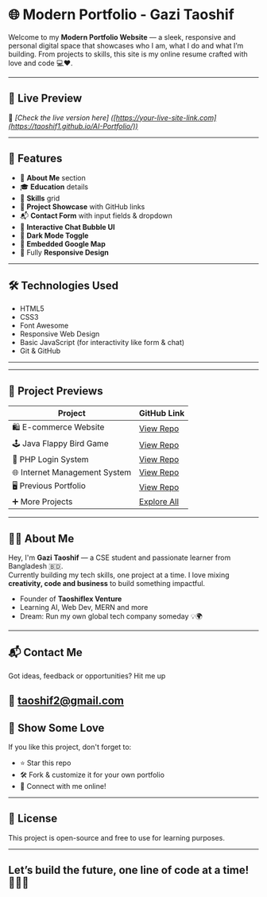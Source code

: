 # 🌐 Modern Portfolio - Gazi Taoshif

Welcome to my **Modern Portfolio Website** — a sleek, responsive and personal digital space that showcases who I am, what I do and what I’m building. From projects to skills, this site is my online resume crafted with love and code 💻❤️.

---

## 🚀 Live Preview
🔗 *[Check the live version here] ([https://your-live-site-link.com](https://taoshif1.github.io/AI-Portfolio/))*

---

## 📌 Features

- 💼 **About Me** section
- 🎓 **Education** details
- 🧠 **Skills** grid 
- 🚧 **Project Showcase** with GitHub links
- 📬 **Contact Form** with input fields & dropdown
- 💬 **Interactive Chat Bubble UI**
- 🌙 **Dark Mode Toggle**
- 📍 **Embedded Google Map**
- 📱 Fully **Responsive Design**

---

## 🛠️ Technologies Used

- HTML5
- CSS3
- Font Awesome
- Responsive Web Design
- Basic JavaScript (for interactivity like form & chat)
- Git & GitHub

---

---

## 📸 Project Previews

| Project | GitHub Link |
|--------|-------------|
| 🛍️ E-commerce Website | [View Repo](https://github.com/Taoshif1/E-commerce-website-24) |
| 🕹️ Java Flappy Bird Game | [View Repo](https://github.com/Taoshif1/java-flappy-bird-game) |
| 🔐 PHP Login System | [View Repo](https://github.com/Taoshif1/login-system-in-php) |
| 🌐 Internet Management System | [View Repo](https://github.com/Taoshif1/Internet-Management-System-in-Java) |
| 🖥️ Previous Portfolio | [View Repo](https://github.com/Taoshif1/portfolio-css) |
| ➕ More Projects | [Explore All](https://github.com/Taoshif1?tab=repositories) |

---

## 🙋‍♂️ About Me

Hey, I'm **Gazi Taoshif** — a CSE student and passionate learner from Bangladesh 🇧🇩.  
Currently building my tech skills, one project at a time. I love mixing **creativity, code and business** to build something impactful.

- Founder of **Taoshiflex Venture**
- Learning AI, Web Dev, MERN and more
- Dream: Run my own global tech company someday 💡🌍

---

## 📬 Contact Me

Got ideas, feedback or opportunities? Hit me up

📧 taoshif2@gmail.com  
---

## 🌟 Show Some Love

If you like this project, don't forget to:

- ⭐ Star this repo
- 🛠️ Fork & customize it for your own portfolio
- 🤝 Connect with me online!

---

## 📢 License

This project is open-source and free to use for learning purposes.

---

## **Let’s build the future, one line of code at a time! 👨‍💻✨**

